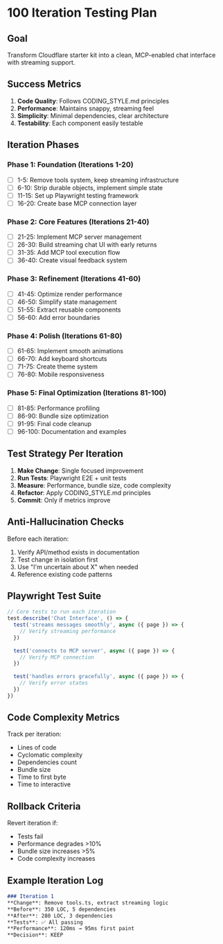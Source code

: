 # 100 Iteration Testing Plan

## Goal
Transform Cloudflare starter kit into a clean, MCP-enabled chat interface with streaming support.

## Success Metrics
1. **Code Quality**: Follows CODING_STYLE.md principles
2. **Performance**: Maintains snappy, streaming feel
3. **Simplicity**: Minimal dependencies, clear architecture
4. **Testability**: Each component easily testable

## Iteration Phases

### Phase 1: Foundation (Iterations 1-20)
- [ ] 1-5: Remove tools system, keep streaming infrastructure
- [ ] 6-10: Strip durable objects, implement simple state
- [ ] 11-15: Set up Playwright testing framework
- [ ] 16-20: Create base MCP connection layer

### Phase 2: Core Features (Iterations 21-40)
- [ ] 21-25: Implement MCP server management
- [ ] 26-30: Build streaming chat UI with early returns
- [ ] 31-35: Add MCP tool execution flow
- [ ] 36-40: Create visual feedback system

### Phase 3: Refinement (Iterations 41-60)
- [ ] 41-45: Optimize render performance
- [ ] 46-50: Simplify state management
- [ ] 51-55: Extract reusable components
- [ ] 56-60: Add error boundaries

### Phase 4: Polish (Iterations 61-80)
- [ ] 61-65: Implement smooth animations
- [ ] 66-70: Add keyboard shortcuts
- [ ] 71-75: Create theme system
- [ ] 76-80: Mobile responsiveness

### Phase 5: Final Optimization (Iterations 81-100)
- [ ] 81-85: Performance profiling
- [ ] 86-90: Bundle size optimization
- [ ] 91-95: Final code cleanup
- [ ] 96-100: Documentation and examples

## Test Strategy Per Iteration

1. **Make Change**: Single focused improvement
2. **Run Tests**: Playwright E2E + unit tests
3. **Measure**: Performance, bundle size, code complexity
4. **Refactor**: Apply CODING_STYLE.md principles
5. **Commit**: Only if metrics improve

## Anti-Hallucination Checks

Before each iteration:
1. Verify API/method exists in documentation
2. Test change in isolation first
3. Use "I'm uncertain about X" when needed
4. Reference existing code patterns

## Playwright Test Suite

```javascript
// Core tests to run each iteration
test.describe('Chat Interface', () => {
  test('streams messages smoothly', async ({ page }) => {
    // Verify streaming performance
  })
  
  test('connects to MCP server', async ({ page }) => {
    // Verify MCP connection
  })
  
  test('handles errors gracefully', async ({ page }) => {
    // Verify error states
  })
})
```

## Code Complexity Metrics

Track per iteration:
- Lines of code
- Cyclomatic complexity
- Dependencies count
- Bundle size
- Time to first byte
- Time to interactive

## Rollback Criteria

Revert iteration if:
- Tests fail
- Performance degrades >10%
- Bundle size increases >5%
- Code complexity increases

## Example Iteration Log

```markdown
### Iteration 1
**Change**: Remove tools.ts, extract streaming logic
**Before**: 350 LOC, 5 dependencies
**After**: 280 LOC, 3 dependencies
**Tests**: ✅ All passing
**Performance**: 120ms → 95ms first paint
**Decision**: KEEP
```